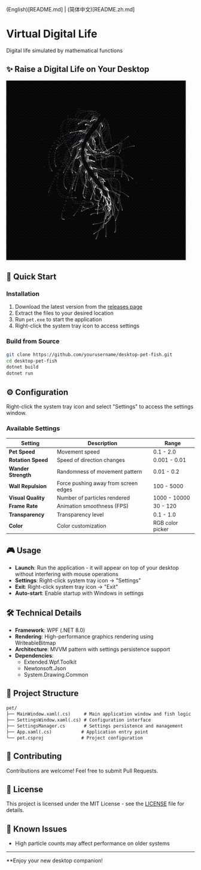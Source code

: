 (English)[README.md] | (简体中文)[README.zh.md]

# Virtual Digital Life

Digital life simulated by mathematical functions

## ✨ Raise a Digital Life on Your Desktop

![Fish Animation](assets/fish.gif)

## 🚀 Quick Start

### Installation

1. Download the latest version from the [releases page](https://github.com/ystemsrx/Digital-Life/releases)
2. Extract the files to your desired location
3. Run `pet.exe` to start the application
4. Right-click the system tray icon to access settings

### Build from Source

```bash
git clone https://github.com/yourusername/desktop-pet-fish.git
cd desktop-pet-fish
dotnet build
dotnet run
```

## ⚙️ Configuration

Right-click the system tray icon and select "Settings" to access the settings window.

### Available Settings

| Setting | Description | Range |
|---------|-------------|-------|
| **Pet Speed** | Movement speed | 0.1 - 2.0 |
| **Rotation Speed** | Speed of direction changes | 0.001 - 0.01 |
| **Wander Strength** | Randomness of movement pattern | 0.01 - 0.2 |
| **Wall Repulsion** | Force pushing away from screen edges | 100 - 5000 |
| **Visual Quality** | Number of particles rendered | 1000 - 10000 |
| **Frame Rate** | Animation smoothness (FPS) | 30 - 120 |
| **Transparency** | Transparency level | 0.1 - 1.0 |
| **Color** | Color customization | RGB color picker |

## 🎮 Usage

- **Launch**: Run the application - it will appear on top of your desktop without interfering with mouse operations
- **Settings**: Right-click system tray icon → "Settings"
- **Exit**: Right-click system tray icon → "Exit"
- **Auto-start**: Enable startup with Windows in settings

## 🛠️ Technical Details

- **Framework**: WPF (.NET 8.0)
- **Rendering**: High-performance graphics rendering using WriteableBitmap
- **Architecture**: MVVM pattern with settings persistence support
- **Dependencies**:
  - Extended.Wpf.Toolkit
  - Newtonsoft.Json
  - System.Drawing.Common

## 📁 Project Structure

```
pet/
├── MainWindow.xaml(.cs)     # Main application window and fish logic
├── SettingsWindow.xaml(.cs) # Configuration interface
├── SettingsManager.cs       # Settings persistence and management
├── App.xaml(.cs)           # Application entry point
└── pet.csproj              # Project configuration
```

## 🤝 Contributing

Contributions are welcome! Feel free to submit Pull Requests.

## 📝 License

This project is licensed under the MIT License - see the [LICENSE](LICENSE) file for details.

## 🐛 Known Issues

- High particle counts may affect performance on older systems

---

**Enjoy your new desktop companion!